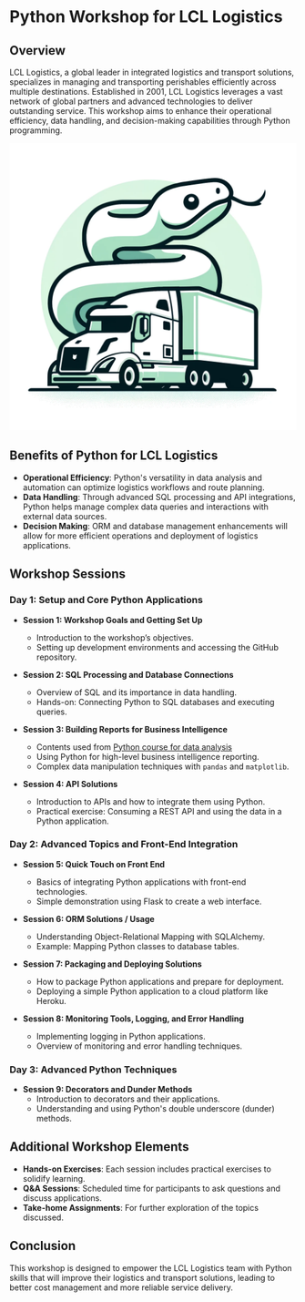 # Python Workshop for LCL Logistics

## Overview

LCL Logistics, a global leader in integrated logistics and transport solutions, specializes in managing and transporting perishables efficiently across multiple destinations. Established in 2001, LCL Logistics leverages a vast network of global partners and advanced technologies to deliver outstanding service. This workshop aims to enhance their operational efficiency, data handling, and decision-making capabilities through Python programming.

![Python and Truck Illustration](./assets/lcl-python-workshop.png)


## Benefits of Python for LCL Logistics

- **Operational Efficiency**: Python's versatility in data analysis and automation can optimize logistics workflows and route planning.
- **Data Handling**: Through advanced SQL processing and API integrations, Python helps manage complex data queries and interactions with external data sources.
- **Decision Making**: ORM and database management enhancements will allow for more efficient operations and deployment of logistics applications.

## Workshop Sessions

### Day 1: Setup and Core Python Applications
- **Session 1: Workshop Goals and Getting Set Up**
  - Introduction to the workshop’s objectives.
  - Setting up development environments and accessing the GitHub repository.

- **Session 2: SQL Processing and Database Connections**
  - Overview of SQL and its importance in data handling.
  - Hands-on: Connecting Python to SQL databases and executing queries.

- **Session 3: Building Reports for Business Intelligence**
  - Contents used from [Python course for data analysis](https://github.com/jbossios/python-tutorial)
  - Using Python for high-level business intelligence reporting.
  - Complex data manipulation techniques with `pandas` and `matplotlib`.

- **Session 4: API Solutions**
  - Introduction to APIs and how to integrate them using Python.
  - Practical exercise: Consuming a REST API and using the data in a Python application.

### Day 2: Advanced Topics and Front-End Integration
- **Session 5: Quick Touch on Front End**
  - Basics of integrating Python applications with front-end technologies.
  - Simple demonstration using Flask to create a web interface.

- **Session 6: ORM Solutions / Usage**
  - Understanding Object-Relational Mapping with SQLAlchemy.
  - Example: Mapping Python classes to database tables.

- **Session 7: Packaging and Deploying Solutions**
  - How to package Python applications and prepare for deployment.
  - Deploying a simple Python application to a cloud platform like Heroku.

- **Session 8: Monitoring Tools, Logging, and Error Handling**
  - Implementing logging in Python applications.
  - Overview of monitoring and error handling techniques.

### Day 3: Advanced Python Techniques
- **Session 9: Decorators and Dunder Methods**
  - Introduction to decorators and their applications.
  - Understanding and using Python's double underscore (dunder) methods.

## Additional Workshop Elements

- **Hands-on Exercises**: Each session includes practical exercises to solidify learning.
- **Q&A Sessions**: Scheduled time for participants to ask questions and discuss applications.
- **Take-home Assignments**: For further exploration of the topics discussed.

## Conclusion

This workshop is designed to empower the LCL Logistics team with Python skills that will improve their logistics and transport solutions, leading to better cost management and more reliable service delivery.

